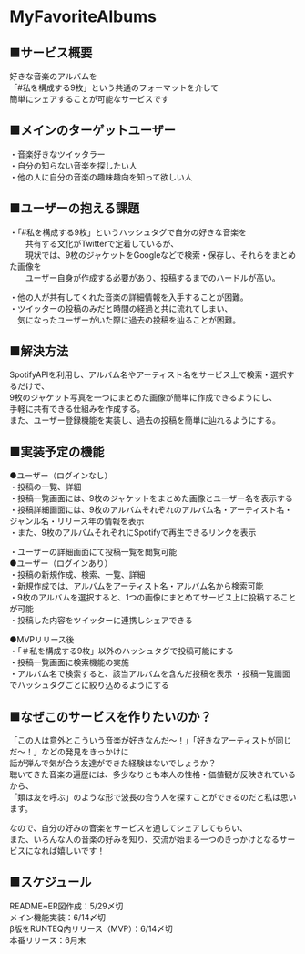 # MyFavoriteAlbums

## ■サービス概要  
好きな音楽のアルバムを  
「#私を構成する9枚」という共通のフォーマットを介して  
簡単にシェアすることが可能なサービスです  

## ■メインのターゲットユーザー  
・音楽好きなツイッタラー  
・自分の知らない音楽を探したい人  
・他の人に自分の音楽の趣味趣向を知って欲しい人  

## ■ユーザーの抱える課題  
・「#私を構成する9枚」というハッシュタグで自分の好きな音楽を  
　　共有する文化がTwitterで定着しているが、  
　　現状では、9枚のジャケットをGoogleなどで検索・保存し、それらをまとめた画像を  
　　ユーザー自身が作成する必要があり、投稿するまでのハードルが高い。    

  ・他の人が共有してくれた音楽の詳細情報を入手することが困難。  
  ・ツイッターの投稿のみだと時間の経過と共に流れてしまい、  
　気になったユーザーがいた際に過去の投稿を辿ることが困難。  

## ■解決方法  
  SpotifyAPIを利用し、アルバム名やアーティスト名をサービス上で検索・選択するだけで、  
  9枚のジャケット写真を一つにまとめた画像が簡単に作成できるようにし、  
  手軽に共有できる仕組みを作成する。  
  また、ユーザー登録機能を実装し、過去の投稿を簡単に辿れるようにする。  

## ■実装予定の機能  
  ●ユーザー（ログインなし）  
  ・投稿の一覧、詳細  
  ・投稿一覧画面には、9枚のジャケットをまとめた画像とユーザー名を表示する  
  ・投稿詳細画面には、9枚のアルバムそれぞれのアルバム名・アーティスト名・ジャンル名・リリース年の情報を表示  
  ・また、9枚のアルバムそれぞれにSpotifyで再生できるリンクを表示  
  
  ・ユーザーの詳細画面にて投稿一覧を閲覧可能  
  ●ユーザー（ログインあり）  
  ・投稿の新規作成、検索、一覧、詳細  
  ・新規作成では、アルバムをアーティスト名・アルバム名から検索可能  
  ・9枚のアルバムを選択すると、1つの画像にまとめてサービス上に投稿することが可能  
  ・投稿した内容をツイッターに連携しシェアできる  

  ●MVPリリース後  
  ・「＃私を構成する9枚」以外のハッシュタグで投稿可能にする  
  ・投稿一覧画面に検索機能の実施  
  ・アルバム名で検索すると、該当アルバムを含んだ投稿を表示
  ・投稿一覧画面でハッシュタグごとに絞り込めるようにする

## ■なぜこのサービスを作りたいのか？  
  「この人は意外とこういう音楽が好きなんだ〜！」「好きなアーティストが同じだ〜！」などの発見をきっかけに  
  話が弾んで気が合う友達ができた経験はないでしょうか？  
  聴いてきた音楽の遍歴には、多少なりとも本人の性格・価値観が反映されているから、  
  「類は友を呼ぶ」のような形で波長の合う人を探すことができるのだと私は思います。  
  
  なので、自分の好みの音楽をサービスを通してシェアしてもらい、  
  また、いろんな人の音楽の好みを知り、交流が始まる一つのきっかけとなるサービスになれば嬉しいです！

## ■スケジュール  
  README~ER図作成：5/29〆切  
  メイン機能実装：6/14〆切  
  β版をRUNTEQ内リリース（MVP）：6/14〆切  
  本番リリース：6月末  
